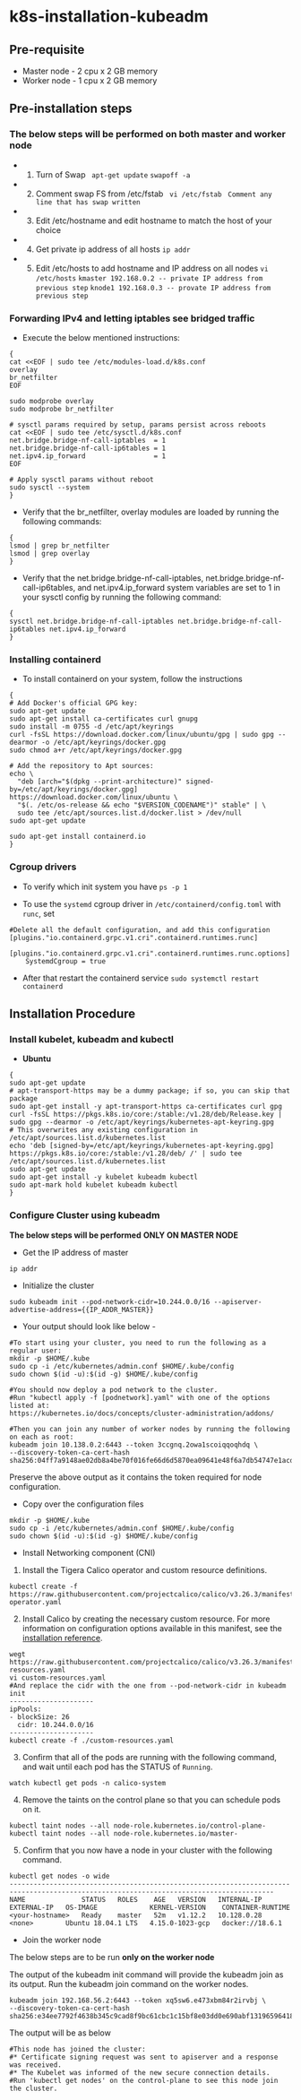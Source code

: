 # k8s-installation-kubeadm

## Pre-requisite

* Master node - 2 cpu x 2 GB memory
* Worker node - 1 cpu x 2 GB memory

## Pre-installation steps

### The below steps will be performed on both master and worker node

*  1. Turn of Swap
	` apt-get update`
	` swapoff -a `

*  2. Comment swap FS from /etc/fstab
	` vi /etc/fstab`
	` Comment any line that has swap written`

*  3. Edit /etc/hostname and edit hostname to match the host of your choice

*  4. Get private ip address of all hosts
	` ip addr `

*  5. Edit /etc/hosts to add hostname and IP address on all nodes
	` vi /etc/hosts `
	`kmaster 192.168.0.2 -- private IP address from previous step`
	`knode1 192.168.0.3 -- provate IP address from previous step`

### Forwarding IPv4 and letting iptables see bridged traffic
* Execute the below mentioned instructions:
```
{
cat <<EOF | sudo tee /etc/modules-load.d/k8s.conf
overlay
br_netfilter
EOF

sudo modprobe overlay
sudo modprobe br_netfilter

# sysctl params required by setup, params persist across reboots
cat <<EOF | sudo tee /etc/sysctl.d/k8s.conf
net.bridge.bridge-nf-call-iptables  = 1
net.bridge.bridge-nf-call-ip6tables = 1
net.ipv4.ip_forward                 = 1
EOF

# Apply sysctl params without reboot
sudo sysctl --system
}
```

* Verify that the br_netfilter, overlay modules are loaded by running the following commands:
```
{
lsmod | grep br_netfilter
lsmod | grep overlay
}
```

* Verify that the net.bridge.bridge-nf-call-iptables, net.bridge.bridge-nf-call-ip6tables, and net.ipv4.ip_forward system variables are set to 1 in your sysctl config by running the following command:
```
{
sysctl net.bridge.bridge-nf-call-iptables net.bridge.bridge-nf-call-ip6tables net.ipv4.ip_forward
}
```

### Installing containerd
* To install containerd on your system, follow the instructions
```
{
# Add Docker's official GPG key:
sudo apt-get update
sudo apt-get install ca-certificates curl gnupg
sudo install -m 0755 -d /etc/apt/keyrings
curl -fsSL https://download.docker.com/linux/ubuntu/gpg | sudo gpg --dearmor -o /etc/apt/keyrings/docker.gpg
sudo chmod a+r /etc/apt/keyrings/docker.gpg

# Add the repository to Apt sources:
echo \
  "deb [arch="$(dpkg --print-architecture)" signed-by=/etc/apt/keyrings/docker.gpg] https://download.docker.com/linux/ubuntu \
  "$(. /etc/os-release && echo "$VERSION_CODENAME")" stable" | \
  sudo tee /etc/apt/sources.list.d/docker.list > /dev/null
sudo apt-get update

sudo apt-get install containerd.io
}
```

### Cgroup drivers
* To verify which init system you have
`ps -p 1`

* To use the `systemd` cgroup driver in `/etc/containerd/config.toml` with `runc`, set
```
#Delete all the default configuration, and add this configuration
[plugins."io.containerd.grpc.v1.cri".containerd.runtimes.runc]
  [plugins."io.containerd.grpc.v1.cri".containerd.runtimes.runc.options]
    SystemdCgroup = true
```

* After that restart the containerd service
`sudo systemctl restart containerd`


## Installation Procedure

### Install kubelet, kubeadm and kubectl

*  **Ubuntu**

```
{
sudo apt-get update
# apt-transport-https may be a dummy package; if so, you can skip that package
sudo apt-get install -y apt-transport-https ca-certificates curl gpg
curl -fsSL https://pkgs.k8s.io/core:/stable:/v1.28/deb/Release.key | sudo gpg --dearmor -o /etc/apt/keyrings/kubernetes-apt-keyring.gpg
# This overwrites any existing configuration in /etc/apt/sources.list.d/kubernetes.list
echo 'deb [signed-by=/etc/apt/keyrings/kubernetes-apt-keyring.gpg] https://pkgs.k8s.io/core:/stable:/v1.28/deb/ /' | sudo tee /etc/apt/sources.list.d/kubernetes.list
sudo apt-get update
sudo apt-get install -y kubelet kubeadm kubectl
sudo apt-mark hold kubelet kubeadm kubectl
}
```

### Configure Cluster using kubeadm

**The below steps will be performed**  __**ONLY ON MASTER NODE**__

* Get the IP address of master

```
ip addr
```

* Initialize the cluster

```
sudo kubeadm init --pod-network-cidr=10.244.0.0/16 --apiserver-advertise-address={{IP_ADDR_MASTER}}
```

* Your output should look like below -

```
#To start using your cluster, you need to run the following as a regular user:
mkdir -p $HOME/.kube
sudo cp -i /etc/kubernetes/admin.conf $HOME/.kube/config
sudo chown $(id -u):$(id -g) $HOME/.kube/config

#You should now deploy a pod network to the cluster.
#Run "kubectl apply -f [podnetwork].yaml" with one of the options listed at:
https://kubernetes.io/docs/concepts/cluster-administration/addons/

#Then you can join any number of worker nodes by running the following on each as root:
kubeadm join 10.138.0.2:6443 --token 3ccgnq.2owa1scoiqqoqhdq \
--discovery-token-ca-cert-hash sha256:04ff7a9148ae02db8a4be70f016fe66d6d5870ea09641e48f6a7db54747e1acd
```

Preserve the above output as it contains the token required for node configuration.

* Copy over the configuration files

```
mkdir -p $HOME/.kube
sudo cp -i /etc/kubernetes/admin.conf $HOME/.kube/config
sudo chown $(id -u):$(id -g) $HOME/.kube/config
```

* Install Networking component (CNI)
1. Install the Tigera Calico operator and custom resource definitions.

```
kubectl create -f https://raw.githubusercontent.com/projectcalico/calico/v3.26.3/manifests/tigera-operator.yaml
```

2. Install Calico by creating the necessary custom resource. For more information on configuration options available in this manifest, see the [installation reference](https://docs.tigera.io/calico/latest/reference/installation/api).
```
wegt https://raw.githubusercontent.com/projectcalico/calico/v3.26.3/manifests/custom-resources.yaml
vi custom-resources.yaml
#And replace the cidr with the one from --pod-network-cidr in kubeadm init
---------------------
ipPools:
- blockSize: 26
  cidr: 10.244.0.0/16
---------------------
kubectl create -f ./custom-resources.yaml
```

3. Confirm that all of the pods are running with the following command, and wait until each pod has the STATUS of `Running`.
```
watch kubectl get pods -n calico-system
```

4. Remove the taints on the control plane so that you can schedule pods on it.
```
kubectl taint nodes --all node-role.kubernetes.io/control-plane-
kubectl taint nodes --all node-role.kubernetes.io/master-
```

5. Confirm that you now have a node in your cluster with the following command.
```
kubectl get nodes -o wide
----------------------------------------------------------------------------------------------------------------------------------------
NAME              STATUS   ROLES    AGE   VERSION   INTERNAL-IP   EXTERNAL-IP   OS-IMAGE             KERNEL-VERSION    CONTAINER-RUNTIME
<your-hostname>   Ready    master   52m   v1.12.2   10.128.0.28   <none>        Ubuntu 18.04.1 LTS   4.15.0-1023-gcp   docker://18.6.1
```


* Join the worker node

The below steps are to be run __**only on the worker node**__

The output of the kubeadm init command will provide the kubeadm join as its output. Run the kubeadm join command on the worker nodes.

```
kubeadm join 192.168.56.2:6443 --token xq5sw6.e473xbm84r2irvbj \ 
--discovery-token-ca-cert-hash sha256:e34ee7792f4638b345c9cad8f9bc61cbc1c15bf8e03dd0e690abf13196596418
```

The output will be as below
```
#This node has joined the cluster:
#* Certificate signing request was sent to apiserver and a response was received.
#* The Kubelet was informed of the new secure connection details.
#Run 'kubectl get nodes' on the control-plane to see this node join the cluster.
```